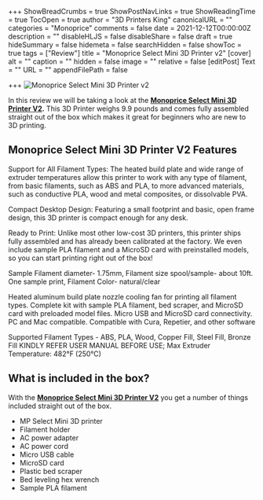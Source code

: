 +++
ShowBreadCrumbs = true
ShowPostNavLinks = true
ShowReadingTime = true
TocOpen = true
author = "3D Printers King"
canonicalURL = ""
categories = "Monoprice"
comments = false
date = 2021-12-12T00:00:00Z
description = ""
disableHLJS = false
disableShare = false
draft = true
hideSummary = false
hidemeta = false
searchHidden = false
showToc = true
tags = ["Review"]
title = "Monoprice Select Mini 3D Printer v2"
[cover]
alt = ""
caption = ""
hidden = false
image = ""
relative = false
[editPost]
Text = ""
URL = ""
appendFilePath = false

+++
![Monoprice Select Mini 3D Printer v2](https://images-na.ssl-images-amazon.com/images/I/61EXoHyYLoL._AC_UL604_SR604,400_.jpg "Monoprice Select Mini 3D Printer v2")

In this review we will be taking a look at the [**Monoprice Select Mini 3D Printer V2**](#)**.**  This 3D Printer weighs 9.9 pounds and comes fully assembled straight out of the box which makes it great for beginners who are new to 3D printing.

## Monoprice Select Mini 3D Printer V2 Features

Support for All Filament Types: The heated build plate and wide range of extruder temperatures allow this printer to work with any type of filament, from basic filaments, such as ABS and PLA, to more advanced materials, such as conductive PLA, wood and metal composites, or dissolvable PVA.

Compact Desktop Design: Featuring a small footprint and basic, open frame design, this 3D printer is compact enough for any desk.

Ready to Print: Unlike most other low-cost 3D printers, this printer ships fully assembled and has already been calibrated at the factory. We even include sample PLA filament and a MicroSD card with preinstalled models, so you can start printing right out of the box!

Sample Filament diameter- 1.75mm, Filament size spool/sample- about 10ft. One sample print, Filament Color- natural/clear

Heated aluminum build plate nozzle cooling fan for printing all filament types. Complete kit with sample PLA filament, bed scraper, and MicroSD card with preloaded model files. Micro USB and MicroSD card connectivity. PC and Mac compatible. Compatible with Cura, Repetier, and other software

Supported Filament Types - ABS, PLA, Wood, Copper Fill, Steel Fill, Bronze Fill KINDLY REFER USER MANUAL BEFORE USE; Max Extruder Temperature: 482°F (250°C)

## What is included in the box?

With the [**Monoprice Select Mini 3D Printer V2**](#) you get a number of things included straight out of the box.

* MP Select Mini 3D printer
* Filament holder
* AC power adapter
* AC power cord
* Micro USB cable
* MicroSD card
* Plastic bed scraper
* Bed leveling hex wrench
* Sample PLA filament